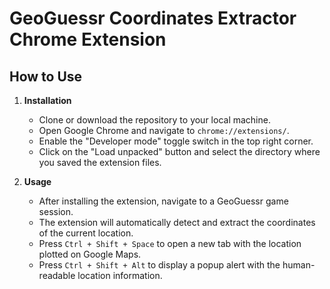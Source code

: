 # GeoGuessr Coordinates Extractor Chrome Extension

## How to Use

1. **Installation**
   - Clone or download the repository to your local machine.
   - Open Google Chrome and navigate to `chrome://extensions/`.
   - Enable the "Developer mode" toggle switch in the top right corner.
   - Click on the "Load unpacked" button and select the directory where you saved the extension files.

2. **Usage**
   - After installing the extension, navigate to a GeoGuessr game session.
   - The extension will automatically detect and extract the coordinates of the current location.
   - Press `Ctrl + Shift + Space` to open a new tab with the location plotted on Google Maps.
   - Press `Ctrl + Shift + Alt` to display a popup alert with the human-readable location information.
